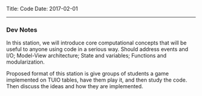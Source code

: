 Title: Code
Date: 2017-02-01

---
### Dev Notes

In this station, we will introduce core computational concepts that will be useful to anyone 
using code in a serious way. Should address events and I/O; Model-View architecture; State and variables; 
Functions and modularization.

Proposed format of this station is give groups of students a game implemented on TUIO tables, have them
play it, and then study the code. Then discuss the ideas and how they are implemented. 
